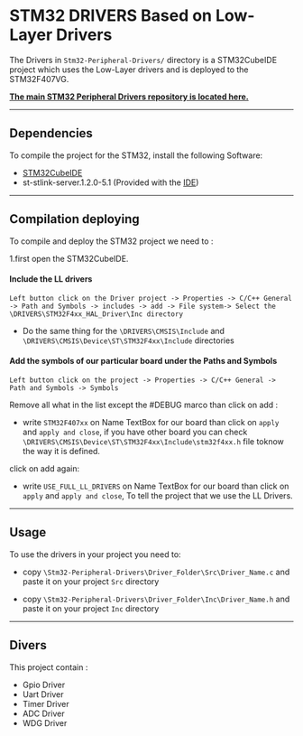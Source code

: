 # STM32 DRIVERS Based on Low-Layer Drivers 
The Drivers in `Stm32-Peripheral-Drivers/` directory is a STM32CubeIDE project which uses the Low-Layer drivers and is deployed to the STM32F407VG.

**[The main STM32 Peripheral Drivers repository is located here.](https://github.com/mouadhgit/Stm32-Peripheral-Drivers)**

---
## Dependencies

To compile the project for the STM32, install the following Software:
- [STM32CubeIDE](https://www.st.com/en/development-tools/stm32cubeide.html)
- st-stlink-server.1.2.0-5.1 (Provided with the [IDE](https://www.st.com/en/development-tools/stm32cubeide.html))

---

## Compilation deploying
To compile and deploy the STM32 project we need to : 

1.first open the STM32CubeIDE.

#### Include the LL drivers
```
Left button click on the Driver project -> Properties -> C/C++ General -> Path and Symbols -> includes -> add -> File system-> Select the \DRIVERS\STM32F4xx_HAL_Driver\Inc directory
```  
- Do the same thing for the `\DRIVERS\CMSIS\Include` and `\DRIVERS\CMSIS\Device\ST\STM32F4xx\Include` directories
#### Add the symbols of our particular board under the Paths and Symbols
```
Left button click on the project -> Properties -> C/C++ General -> Path and Symbols -> Symbols
```  
Remove all what in the list except the #DEBUG marco than click on add :
- write `STM32F407xx` on Name TextBox for our board than click on `apply` and `apply and close`, if you have other board you can check `\DRIVERS\CMSIS\Device\ST\STM32F4xx\Include\stm32f4xx.h` file toknow the way it is defined.
  
click on add again:
- write `USE_FULL_LL_DRIVERS` on Name TextBox for our board than click on `apply` and `apply and close`, To tell the project that we use the LL Drivers.

---
## Usage  

To use the drivers in your project you need to: 

- copy `\Stm32-Peripheral-Drivers\Driver_Folder\Src\Driver_Name.c` and paste it on your project `Src` directory

- copy `\Stm32-Peripheral-Drivers\Driver_Folder\Inc\Driver_Name.h`  and paste it on your project `Inc` directory

---
## Divers
This project contain :
- Gpio  Driver
- Uart  Driver
- Timer Driver
- ADC   Driver
- WDG   Driver

